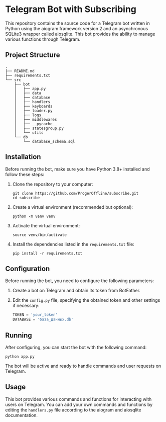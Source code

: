 # Telegram Bot with Subscribing

This repository contains the source code for a Telegram bot written in Python using the aiogram framework version 2 and an asynchronous SQLite3 wrapper called aiosqlite. This bot provides the ability to manage various functions through Telegram.

## Project Structure

```
.
├── README.md
├── requirements.txt
└── src
    ├── bot
    │   ├── app.py
    │   ├── data
    │   ├── database
    │   ├── handlers
    │   ├── keyboards
    │   ├── loader.py
    │   ├── logs
    │   ├── middlewares
    │   ├── __pycache__
    │   ├── statesgroup.py
    │   └── utils
    └── db
        └── database_schema.sql
```

## Installation

Before running the bot, make sure you have Python 3.8+ installed and follow these steps:

1. Clone the repository to your computer:
   ```shell
   git clone https://github.com/ProgerOffline/subscribe.git
   cd subscribe
   ```

2. Create a virtual environment (recommended but optional):
   ```shell
   python -m venv venv
   ```

3. Activate the virtual environment:
   ```shell
   source venv/bin/activate
   ```

4. Install the dependencies listed in the `requirements.txt` file:
   ```shell
   pip install -r requirements.txt
   ```

## Configuration

Before running the bot, you need to configure the following parameters:

1. Create a bot on Telegram and obtain its token from BotFather.

2. Edit the `config.py` file, specifying the obtained token and other settings if necessary:
   ```python
   TOKEN = 'your_token'
   DATABASE = 'база_данных.db'
   ```

## Running

After configuring, you can start the bot with the following command:
```shell
python app.py
```

The bot will be active and ready to handle commands and user requests on Telegram.

## Usage

This bot provides various commands and functions for interacting with users on Telegram. You can add your own commands and functions by editing the `handlers.py` file according to the aiogram and aiosqlite documentation.
